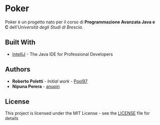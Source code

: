 # Poker

Poker è un progetto nato per il corso di **Programmazione Avanzata Java e C** dell'*Università degli Studi di Brescia*.

## Built With

* [IntelliJ](https://www.jetbrains.com/idea/) - The Java IDE for Professional Developers

## Authors

* **Roberto Poletti** - *Initial work* - [Pool97](https://github.com/Pool97)
* **Nipuna Perera** - [anupin](https://github.com/anupin)

## License

This project is licensed under the MIT License - see the [LICENSE](LICENSE) file for details

